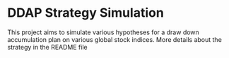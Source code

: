 # DDAP Strategy Simulation
 This project aims to simulate various hypotheses for a draw down accumulation plan on various global stock indices. More details about the strategy in the README file
